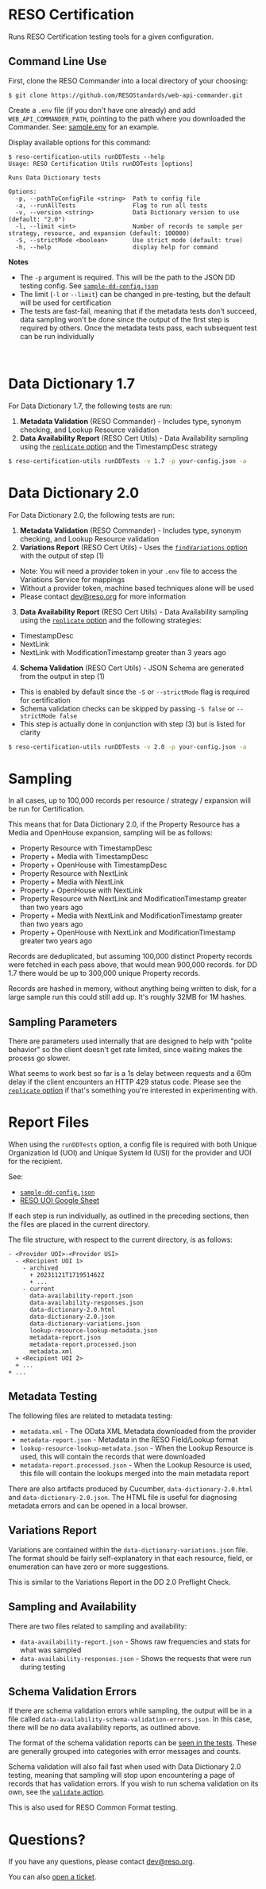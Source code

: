 # RESO Certification
Runs RESO Certification testing tools for a given configuration. 

## Command Line Use
First, clone the RESO Commander into a local directory of your choosing:

```
$ git clone https://github.com/RESOStandards/web-api-commander.git
```

Create a `.env` file (if you don't have one already) and add `WEB_API_COMMANDER_PATH`, pointing to the path where you downloaded the Commander. 
See: [sample.env](../../sample.env) for an example.


Display available options for this command:
```
$ reso-certification-utils runDDTests --help
Usage: RESO Certification Utils runDDTests [options]

Runs Data Dictionary tests

Options:
  -p, --pathToConfigFile <string>  Path to config file
  -a, --runAllTests                Flag to run all tests
  -v, --version <string>           Data Dictionary version to use (default: "2.0")
  -l, --limit <int>                Number of records to sample per strategy, resource, and expansion (default: 100000)
  -S, --strictMode <boolean>       Use strict mode (default: true)
  -h, --help                       display help for command
```

**Notes**
* The `-p` argument is required. This will be the path to the JSON DD testing config. See [`sample-dd-config.json`](./sample-dd-config.json)
* The limit (`-l` or `--limit`) can be changed in pre-testing, but the default will be used for certification
* The tests are fast-fail, meaning that if the metadata tests don't succeed, data sampling won't be done since the output of the first step is required by others. Once the metadata tests pass, each subsequent test can be run individually

<br />

# Data Dictionary 1.7
For Data Dictionary 1.7, the following tests are run:
1. **Metadata Validation** (RESO Commander) - Includes type, synonym checking, and Lookup Resource validation
2. **Data Availability Report** (RESO Cert Utils) - Data Availability sampling using the [`replicate` option](../replication/README.md) and the TimestampDesc strategy

```sh
$ reso-certification-utils runDDTests -v 1.7 -p your-config.json -a
```

# Data Dictionary 2.0
For Data Dictionary 2.0, the following tests are run:
1. **Metadata Validation** (RESO Commander) - Includes type, synonym checking, and Lookup Resource validation
2. **Variations Report** (RESO Cert Utils) - Uses the [`findVariations` option](../variations/README.md) with the output of step (1)
  * Note: You will need a provider token in your `.env` file to access the Variations Service for mappings
  * Without a provider token, machine based techniques alone will be used 
  * Please contact [dev@reso.org](dev@reso.org) for more information
3. **Data Availability Report** (RESO Cert Utils) - Data Availability sampling using the [`replicate` option](../replication/README.md) and the following strategies:
  * TimestampDesc
  * NextLink
  * NextLink with ModificationTimestamp greater than 3 years ago
4. **Schema Validation** (RESO Cert Utils) - JSON Schema are generated from the output in step (1)
  * This is enabled by default since the `-S` or `--strictMode` flag is required for certification
  * Schema validation checks can be skipped by passing `-S false` or `--strictMode false`
  * This step is actually done in conjunction with step (3) but is listed for clarity
 

```sh
$ reso-certification-utils runDDTests -v 2.0 -p your-config.json -a
```

# Sampling

In all cases, up to 100,000 records per resource / strategy / expansion will be run for Certification.

This means that for Data Dictionary 2.0, if the Property Resource has a Media and OpenHouse expansion, sampling will be as follows:
* Property Resource with TimestampDesc
* Property + Media with TimestampDesc
* Property + OpenHouse with TimestampDesc
* Property Resource with NextLink
* Property + Media with NextLink
* Property + OpenHouse with NextLink
* Property Resource with NextLink and ModificationTimestamp greater than two years ago
* Property + Media with NextLink and ModificationTimestamp greater than two years ago
* Property + OpenHouse with NextLink and ModificationTimestamp greater two years ago

Records are deduplicated, but assuming 100,000 distinct Property records were fetched in each pass above, that would mean 900,000 records. for DD 1.7 there would be up to 300,000 unique Property records.

Records are hashed in memory, without anything being written to disk, for a large sample run this could still add up. It's roughly 32MB for 1M hashes.

## Sampling Parameters
There are parameters used internally that are designed to help with "polite behavior" so the client doesn't get rate limited, since waiting makes the process go slower. 

What seems to work best so far is a 1s delay between requests and a 60m delay if the client encounters an HTTP 429 status code. Please see the [`replicate` option](../replication/README.md) if that's something you're interested in experimenting with. 

# Report Files
When using the `runDDTests` option, a config file is required with both Unique Organization Id (UOI) and Unique System Id (USI) for the provider and UOI for the recipient. 

See: 
* [`sample-dd-config.json`](./sample-dd-config.json)
* [RESO UOI Google Sheet](https://docs.google.com/spreadsheets/d/13azRbctJ3V2yTibmFYLSfJZsdHc8v3r2NEgEmoHviRc/edit#gid=1039531884)

If each step is run individually, as outlined in the preceding sections, then the files are placed in the current directory. 

The file structure, with respect to the current directory, is as follows:
```
- <Provider UOI>-<Provider USI>
  - <Recipient UOI 1>
    - archived
      + 20231121T171951462Z
      + ...
    - current
      data-availability-report.json
      data-availability-responses.json
      data-dictionary-2.0.html
      data-dictionary-2.0.json
      data-dictionary-variations.json
      lookup-resource-lookup-metadata.json
      metadata-report.json
      metadata-report.processed.json
      metadata.xml
  + <Recipient UOI 2>
  + ...
+ ...
```

## Metadata Testing
The following files are related to metadata testing:

* `metadata.xml` - The OData XML Metadata downloaded from the provider
* `metadata-report.json` - Metadata in the RESO Field/Lookup format
* `lookup-resource-lookup-metadata.json` - When the Lookup Resource is used, this will contain the records that were downloaded
* `metadata-report.processed.json` - When the Lookup Resource is used, this file will contain the lookups merged into the main metadata report

There are also artifacts produced by Cucumber, `data-dictionary-2.0.html` and `data-dictionary-2.0.json`. The HTML file is useful for diagnosing metadata errors and can be opened in a local browser.

## Variations Report
Variations are contained within the `data-dictionary-variations.json` file. The format should be fairly self-explanatory in that each resource, field, or enumeration can have zero or more suggestions. 

This is similar to the Variations Report in the DD 2.0 Preflight Check.

## Sampling and Availability
There are two files related to sampling and availability:
* `data-availability-report.json` - Shows raw frequencies and stats for what was sampled
* `data-availability-responses.json` - Shows the requests that were run during testing

## Schema Validation Errors
If there are schema validation errors while sampling, the output will be in a file called `data-availability-schema-validation-errors.json`. In this case, there will be no data availability reports, as outlined above. 

The format of the schema validation reports can be [seen in the tests](../../test/schema/). These are generally grouped into categories with error messages and counts. 

Schema validation will also fail fast when used with Data Dictionary 2.0 testing, meaning that sampling will stop upon encountering a page of records that has validation errors. If you wish to run schema validation on its own, see the [`validate` action](../schema/README.md). 

This is also used for RESO Common Format testing.


# Questions?
If you have any questions, please contact [dev@reso.org](dev@reso.org).

You can also [open a ticket](https://github.com/RESOStandards/reso-certification-utils/issues). 
